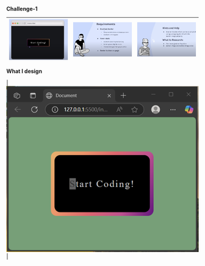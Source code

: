 **Challenge-1**

| ![Image1](images/1.png) | ![Image2](images/2.png) | ![Image3](images/3.png) |
|-----------------------|-----------------------|-----------------------|

**What I design**

| ![Image1](images/4.png) |
